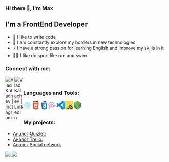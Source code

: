 ### Hi there 👋, I'm Max

## I'm a FrontEnd Developer
- 💪 I like to write code
- 🥅 I am constantly explore my borders in new technologies
- ⚡ I have a strong passion for learning English and improve my skills in it
- 🤹🏽 I like do sport like run and swim

### Connect with me:
[<img align="left" alt="VladKalachev | Instagram" width="28px" src="https://cdn.jsdelivr.net/npm/simple-icons@v3/icons/telegram.svg"/>][telegram]

[<img align="left" alt="VladKalachev | LinkedIn" width="28px" src="https://cdn.jsdelivr.net/npm/simple-icons@v3/icons/linkedin.svg" />][linkedin]



<br />

### Languages and Tools:

<img align="left" alt="React" width="26px" src="https://raw.githubusercontent.com/github/explore/80688e429a7d4ef2fca1e82350fe8e3517d3494d/topics/react/react.png" />
<img align="left" alt="HTML5" width="26px" src="https://raw.githubusercontent.com/github/explore/80688e429a7d4ef2fca1e82350fe8e3517d3494d/topics/html/html.png" />
<img align="left" alt="CSS3" width="26px" src="https://raw.githubusercontent.com/github/explore/80688e429a7d4ef2fca1e82350fe8e3517d3494d/topics/css/css.png" />
<img align="left" alt="Sass" width="26px" src="https://raw.githubusercontent.com/github/explore/80688e429a7d4ef2fca1e82350fe8e3517d3494d/topics/sass/sass.png" />
<img align="left" alt="Visual Studio Code" width="26px" src="https://raw.githubusercontent.com/github/explore/80688e429a7d4ef2fca1e82350fe8e3517d3494d/topics/visual-studio-code/visual-studio-code.png" />
<img align="left" alt="JavaScript" width="26px" src="https://raw.githubusercontent.com/github/explore/80688e429a7d4ef2fca1e82350fe8e3517d3494d/topics/javascript/javascript.png" />
<img align="left" alt="Node.js" width="26px" src="https://raw.githubusercontent.com/github/explore/80688e429a7d4ef2fca1e82350fe8e3517d3494d/topics/nodejs/nodejs.png" />


<br />
<br />

### My projects:
<!-- BLOG-POST-LIST:START -->
- [Аналог Quizlet:](https://roman160784.github.io/cards/#/login)
- [Аналог Trello:](https://maxof.github.io/todoLists/#/login)
- [Аналог Social network](https://maxof.github.io/socialNetwork/#/login)

<!-- BLOG-POST-LIST:END -->


![](https://raw.githubusercontent.com/MaxOF/github-stats/master/generated/languages.svg#gh-dark-mode-only)
![](https://raw.githubusercontent.com/MaxOF/github-stats/master/generated/languages.svg#gh-light-mode-only)

[linkedin]: https://www.linkedin.com/in/maxim-filippov-8b194022a/
[telegram]: https://t.me/maxkaysarow

